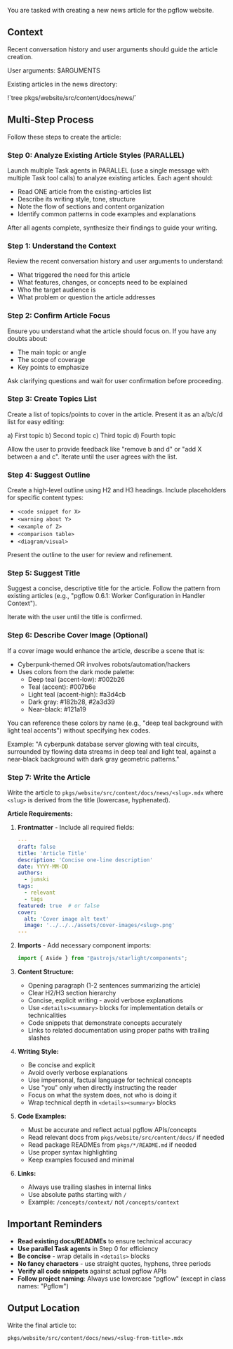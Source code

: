 You are tasked with creating a new news article for the pgflow website.

## Context

Recent conversation history and user arguments should guide the article creation.

User arguments:
<arguments>
$ARGUMENTS
</arguments>

Existing articles in the news directory:

<existing-articles>
!`tree pkgs/website/src/content/docs/news/`
</existing-articles>

## Multi-Step Process

Follow these steps to create the article:

### Step 0: Analyze Existing Article Styles (PARALLEL)

Launch multiple Task agents in PARALLEL (use a single message with multiple Task tool calls) to analyze existing articles. Each agent should:
- Read ONE article from the existing-articles list
- Describe its writing style, tone, structure
- Note the flow of sections and content organization
- Identify common patterns in code examples and explanations

After all agents complete, synthesize their findings to guide your writing.

### Step 1: Understand the Context

Review the recent conversation history and user arguments to understand:
- What triggered the need for this article
- What features, changes, or concepts need to be explained
- Who the target audience is
- What problem or question the article addresses

### Step 2: Confirm Article Focus

Ensure you understand what the article should focus on. If you have any doubts about:
- The main topic or angle
- The scope of coverage
- Key points to emphasize

Ask clarifying questions and wait for user confirmation before proceeding.

### Step 3: Create Topics List

Create a list of topics/points to cover in the article. Present it as an a/b/c/d list for easy editing:

a) First topic
b) Second topic
c) Third topic
d) Fourth topic

Allow the user to provide feedback like "remove b and d" or "add X between a and c". Iterate until the user agrees with the list.

### Step 4: Suggest Outline

Create a high-level outline using H2 and H3 headings. Include placeholders for specific content types:
- `<code snippet for X>`
- `<warning about Y>`
- `<example of Z>`
- `<comparison table>`
- `<diagram/visual>`

Present the outline to the user for review and refinement.

### Step 5: Suggest Title

Suggest a concise, descriptive title for the article. Follow the pattern from existing articles (e.g., "pgflow 0.6.1: Worker Configuration in Handler Context").

Iterate with the user until the title is confirmed.

### Step 6: Describe Cover Image (Optional)

If a cover image would enhance the article, describe a scene that is:
- Cyberpunk-themed OR involves robots/automation/hackers
- Uses colors from the dark mode palette:
  - Deep teal (accent-low): #002b26
  - Teal (accent): #007b6e
  - Light teal (accent-high): #a3d4cb
  - Dark gray: #182b28, #2a3d39
  - Near-black: #121a19

You can reference these colors by name (e.g., "deep teal background with light teal accents") without specifying hex codes.

Example: "A cyberpunk database server glowing with teal circuits, surrounded by flowing data streams in deep teal and light teal, against a near-black background with dark gray geometric patterns."

### Step 7: Write the Article

Write the article to `pkgs/website/src/content/docs/news/<slug>.mdx` where `<slug>` is derived from the title (lowercase, hyphenated).

**Article Requirements:**

1. **Frontmatter** - Include all required fields:
   ```yaml
   ---
   draft: false
   title: 'Article Title'
   description: 'Concise one-line description'
   date: YYYY-MM-DD
   authors:
     - jumski
   tags:
     - relevant
     - tags
   featured: true  # or false
   cover:
     alt: 'Cover image alt text'
     image: '../../../assets/cover-images/<slug>.png'
   ---
   ```

2. **Imports** - Add necessary component imports:
   ```jsx
   import { Aside } from "@astrojs/starlight/components";
   ```

3. **Content Structure:**
   - Opening paragraph (1-2 sentences summarizing the article)
   - Clear H2/H3 section hierarchy
   - Concise, explicit writing - avoid verbose explanations
   - Use `<details><summary>` blocks for implementation details or technicalities
   - Code snippets that demonstrate concepts accurately
   - Links to related documentation using proper paths with trailing slashes

4. **Writing Style:**
   - Be concise and explicit
   - Avoid overly verbose explanations
   - Use impersonal, factual language for technical concepts
   - Use "you" only when directly instructing the reader
   - Focus on what the system does, not who is doing it
   - Wrap technical depth in `<details><summary>` blocks

5. **Code Examples:**
   - Must be accurate and reflect actual pgflow APIs/concepts
   - Read relevant docs from `pkgs/website/src/content/docs/` if needed
   - Read package READMEs from `pkgs/*/README.md` if needed
   - Use proper syntax highlighting
   - Keep examples focused and minimal

6. **Links:**
   - Always use trailing slashes in internal links
   - Use absolute paths starting with `/`
   - Example: `/concepts/context/` not `/concepts/context`

## Important Reminders

- **Read existing docs/READMEs** to ensure technical accuracy
- **Use parallel Task agents** in Step 0 for efficiency
- **Be concise** - wrap details in `<details>` blocks
- **No fancy characters** - use straight quotes, hyphens, three periods
- **Verify all code snippets** against actual pgflow APIs
- **Follow project naming**: Always use lowercase "pgflow" (except in class names: "Pgflow")

## Output Location

Write the final article to:
```
pkgs/website/src/content/docs/news/<slug-from-title>.mdx
```
